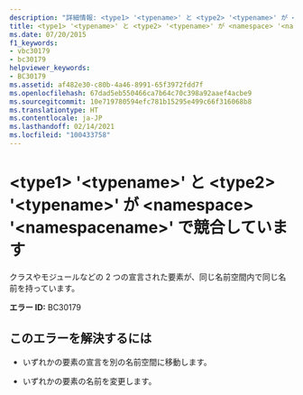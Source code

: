 ```yaml
---
description: "詳細情報: <type1> '<typename>' と <type2> '<typename>' が <namespace> '<namespacename>' で競合しています"
title: <type1> '<typename>' と <type2> '<typename>' が <namespace> '<namespacename>' で競合しています
ms.date: 07/20/2015
f1_keywords:
- vbc30179
- bc30179
helpviewer_keywords:
- BC30179
ms.assetid: af482e30-c80b-4a46-8991-65f3972fdd7f
ms.openlocfilehash: 67dad5eb550466ca7b64c70c398a92aaef4acbe9
ms.sourcegitcommit: 10e719780594efc781b15295e499c66f316068b8
ms.translationtype: HT
ms.contentlocale: ja-JP
ms.lasthandoff: 02/14/2021
ms.locfileid: "100433758"
---
```

# <a name="type1-typename-and-type2-typename-conflict-in-namespace-namespacename"></a>\<type1> '\<typename>' と \<type2> '\<typename>' が \<namespace> '\<namespacename>' で競合しています

クラスやモジュールなどの 2 つの宣言された要素が、同じ名前空間内で同じ名前を持っています。  
  
 **エラー ID:** BC30179  
  
## <a name="to-correct-this-error"></a>このエラーを解決するには  
  
- いずれかの要素の宣言を別の名前空間に移動します。  
  
- いずれかの要素の名前を変更します。
